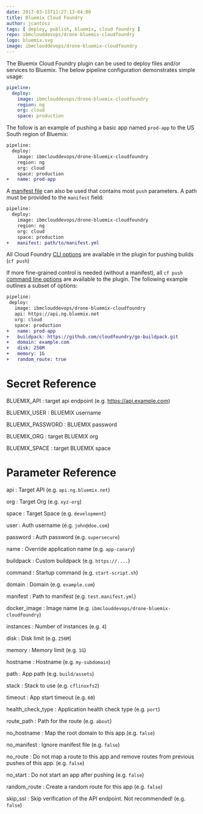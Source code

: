 ```yaml
---
date: 2017-03-15T11:27:13-04:00
title: Bluemix Cloud Foundry
author: jcantosz
tags: [ deploy, publish, bluemix, cloud foundry ]
repo: ibmclouddevops/drone-bluemix-cloudfoundry
logo: bluemix.svg
image: ibmclouddevops/drone-bluemix-cloudfoundry
---
```


The Bluemix Cloud Foundry plugin can be used to deploy files and/or services to Bluemix. The below pipeline configuration demonstrates simple usage:

```yaml
pipeline:
  deploy:
    image: ibmclouddevops/drone-bluemix-cloudfoundry
    region: ng
    org: cloud
    space: production
```

The follow is an example of pushing a basic app named `prod-app` to the US South region of Bluemix:

```diff
pipeline:
  deploy:
    image: ibmclouddevops/drone-bluemix-cloudfoundry
    region: ng
    org: cloud
    space: production
+   name: prod-app
```

A [manifest file](https://docs.cloudfoundry.org/devguide/deploy-apps/manifest.html) can also be used that contains most `push` parameters. A path must be provided
to the `manifest` field:

```diff
pipeline:
  deploy:
    image: ibmclouddevops/drone-bluemix-cloudfoundry
    region: ng
    org: cloud
    space: production
+   manifest: path/to/manifest.yml
```
All Cloud Foundry [CLI options](http://cli.cloudfoundry.org/en-US/cf/push.html) are available in the plugin for pushing builds (`cf push`)

If more fine-grained control is needed (without a manifest), all `cf push`
[command line options](http://cli.cloudfoundry.org/en-US/cf/push.html) are
available to the plugin. The following example outlines a subset of options:

 ```diff
pipeline:
  deploy:
    image: ibmclouddevops/drone-bluemix-cloudfoundry
    api: https://api.ng.bluemix.net
    org: cloud
    space: production
+   name: prod-app
+   buildpack: https://github.com/cloudfoundry/go-buildpack.git
+   domain: example.com
+   disk: 256M
+   memory: 1G
+   random_route: true
```

# Secret Reference

BLUEMIX_API
: target api endpoint (e.g. https://api.example.com)

BLUEMIX_USER
: BLUEMIX username

BLUEMIX_PASSWORD
: BLUEMIX password

BLUEMIX_ORG
: target BLUEMIX org

BLUEMIX_SPACE
: target BLUEMIX space

# Parameter Reference

api
: Target API (e.g. `api.ng.bluemix.net`)

org
: Target Org (e.g. `xyz-org`)

space
: Target Space (e.g. `development`)

user
: Auth username (e.g. `john@doe.com`)

password
: Auth password (e.g. `supersecure`)

name
: Override application name (e.g. `app-canary`)

buildpack
: Custom buildpack (e.g. `https://....`)

command
: Startup command (e.g. `start-script.sh`)

domain
: Domain (e.g. `example.com`)

manifest
: Path to manifest (e.g. `test.manifest.yml`)

docker_image
: Image name (e.g. `ibmclouddevops/drone-bluemix-cloudfoundry`)

instances
: Number of instances (e.g. `4`)

disk
: Disk limit (e.g. `256M`)

memory
: Memory limit (e.g. `1G`)

hostname
: Hostname (e.g. `my-subdomain`)

path
: App path (e.g. `build/assets`)

stack
: Stack to use (e.g. `cflinuxfs2`)

timeout
: App start timeout (e.g. `60`)

health_check_type
: Application health check type (e.g. `port`)

route_path
: Path for the route (e.g. `about`)

no_hostname
: Map the root domain to this app (e.g. `false`)

no_manifest
: Ignore manifest file (e.g. `false`)

no_route
: Do not map a route to this app and remove routes from previous pushes of this app. (e.g. `false`)

no_start
: Do not start an app after pushing (e.g. `false`)

random_route
: Create a random route for this app (e.g. `false`)

skip_ssl
: Skip verification of the API endpoint. Not recommended! (e.g. `false`)
